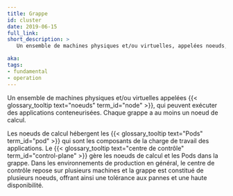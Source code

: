 ```yaml
---
title: Grappe
id: cluster
date: 2019-06-15
full_link: 
short_description: >
   Un ensemble de machines physiques et/ou virtuelles, appelées noeuds, qui peuvent exécuter des applications conteneurisées. Chaque grappe possède au moins un noeud de calcul.

aka: 
tags:
- fundamental
- operation
---
```

Un ensemble de machines physiques et/ou virtuelles appelées {{< glossary_tooltip text="noeuds" term_id="node" >}},
qui peuvent exécuter des applications conteneurisées. Chaque grappe a au moins un noeud de calcul.

<!--more-->
Les noeuds de calcul hébergent les {{< glossary_tooltip text="Pods" term_id="pod" >}} qui sont
les composants de la charge de travail des applications. Le
{{< glossary_tooltip text="centre de contrôle" term_id="control-plane" >}} gère les noeuds de calcul
et les Pods dans la grappe. Dans les environnements de production en général, le centre de contrôle repose sur
plusieurs machines et la grappe est constitué de plusieurs noeuds, offrant ainsi
une tolérance aux pannes et une haute disponibilité.
